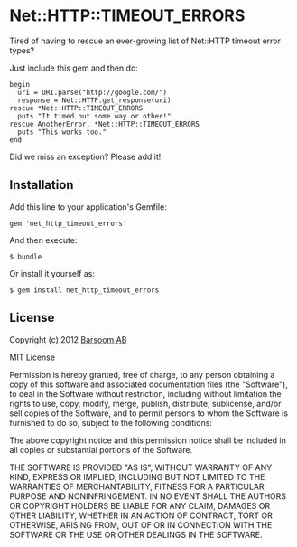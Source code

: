 # Net::HTTP::TIMEOUT\_ERRORS

Tired of having to rescue an ever-growing list of Net::HTTP timeout error types?

Just include this gem and then do:

```
begin
  uri = URI.parse("http://google.com/")
  response = Net::HTTP.get_response(uri)
rescue *Net::HTTP::TIMEOUT_ERRORS
  puts "It timed out some way or other!"
rescue AnotherError, *Net::HTTP::TIMEOUT_ERRORS
  puts "This works too."
end
```

Did we miss an exception? Please add it!


## Installation

Add this line to your application's Gemfile:

    gem 'net_http_timeout_errors'

And then execute:

    $ bundle

Or install it yourself as:

    $ gem install net_http_timeout_errors


## License

Copyright (c) 2012 [Barsoom AB](http://barsoom.se)

MIT License

Permission is hereby granted, free of charge, to any person obtaining
a copy of this software and associated documentation files (the
"Software"), to deal in the Software without restriction, including
without limitation the rights to use, copy, modify, merge, publish,
distribute, sublicense, and/or sell copies of the Software, and to
permit persons to whom the Software is furnished to do so, subject to
the following conditions:

The above copyright notice and this permission notice shall be
included in all copies or substantial portions of the Software.

THE SOFTWARE IS PROVIDED "AS IS", WITHOUT WARRANTY OF ANY KIND,
EXPRESS OR IMPLIED, INCLUDING BUT NOT LIMITED TO THE WARRANTIES OF
MERCHANTABILITY, FITNESS FOR A PARTICULAR PURPOSE AND
NONINFRINGEMENT. IN NO EVENT SHALL THE AUTHORS OR COPYRIGHT HOLDERS BE
LIABLE FOR ANY CLAIM, DAMAGES OR OTHER LIABILITY, WHETHER IN AN ACTION
OF CONTRACT, TORT OR OTHERWISE, ARISING FROM, OUT OF OR IN CONNECTION
WITH THE SOFTWARE OR THE USE OR OTHER DEALINGS IN THE SOFTWARE.

